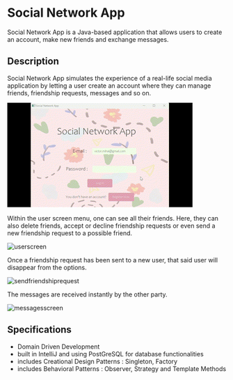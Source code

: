 # Social Network App
Social Network App is a Java-based application that allows users to create an account, make new friends and exchange messages.

## Description
Social Network App simulates the experience of a real-life social media application by letting a user create an account where they can manage friends, friendship requests, messages and so on.

![loginscreen](https://github.com/Paula-H/SocialNetworkApp/blob/master/loginscreen.gif)


Within the user screen menu, one can see all their friends. Here, they can also delete friends, accept or decline friendship requests or even send a new friendship request to a possible friend.

![userscreen](https://github.com/Paula-H/SocialNetworkApp/blob/master/userscreen.gif)


Once a friendship request has been sent to a new user, that said user will disappear from the options.

![sendfriendshiprequest](https://github.com/Paula-H/SocialNetworkApp/blob/master/sendfriendshiprequest.gif)


The messages are received instantly by the other party.

![messagesscreen](https://github.com/Paula-H/SocialNetworkApp/blob/master/messagesscreen.gif)


## Specifications
- Domain Driven Development
- built in IntelliJ and using PostGreSQL for database functionalities
- includes Creational Design Patterns : Singleton, Factory
- includes Behavioral Patterns : Observer, Strategy and Template Methods
